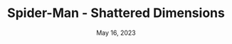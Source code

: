 ---
layout: nds
title: "Spider-Man - Shattered Dimensions"
categories:
 - approved
 - nds
 - universal
 - safe
tags:
- spiderman
date: May 16, 2023
permalink: /games/spiderman-shattered-dimensions/play/details
publisher: Activision
gid: spiderman-shattered-dimensions
edition: us
---